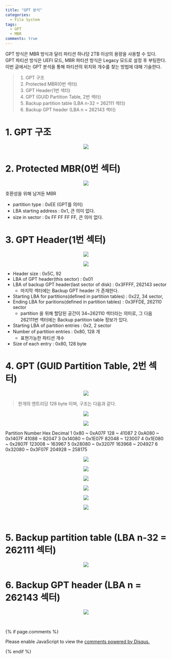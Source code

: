 ```yaml
---
title: "GPT 분석"
categories:
  - File System
tags:
  - GPT
  - MBR
comments: true
---
```


GPT 방식은 MBR 방식과 달리 파티션 하나당 2TB 이상의 용량을 사용할 수 있다.
GPT 파티션 방식은 UEFI 모드, MBR 파티션 방식은 Legacy 모드로 설정 후 부팅한다.
이번 글에서는 GPT 분석을 통해 파티션의 위치와 개수를 찾는 방법에 대해 기술한다.

> 1. GPT 구조
> 2. Protected MBR(0번 섹터)
> 3. GPT Header(1번 섹터)
> 4. GPT (GUID Partition Table, 2번 섹터)
> 5. Backup partition table (LBA n-32 = 262111 섹터)
> 6. Backup GPT header (LBA n = 262143 섹터)

# 1. GPT 구조

<center><p><img src="/assets/2018-11-21-post-GPT/1.png"></p></center>

# 2. Protected MBR(0번 섹터)

<center><p><img src="/assets/2018-11-21-post-GPT/2.png"></p></center>

호환성을 위해 남겨둔 MBR

- partition type : 0xEE (GPT를 의미)
- LBA starting address : 0x1, 큰 의미 없다.
- size in sector : 0x FF FF FF FF, 큰 의미 없다.

# 3. GPT Header(1번 섹터)

<center><p><img src="/assets/2018-11-21-post-GPT/3-1.png"></p></center>

<center><p><img src="/assets/2018-11-21-post-GPT/3-2.png"></p></center>

- Header size : 0x5C, 92
- LBA of GPT header(this sector) : 0x01
- LBA of backup GPT header(last sector of disk) : 0x3FFFF, 262143 sector
  - 마지막 섹터에는 Backup GPT header 가 존재한다.
- Starting LBA for partitions(defined in partition tables) : 0x22, 34 sector, 
- Ending LBA for paritions(defined in partition tables) : 0x3FFDE, 262110 sector
  - partition 을 위해 할당된 공간이 34~262110 섹터라는 의미로, 그 다음 262111번 섹터에는 Backup partition table 정보가 있다.
- Starting LBA of partition entries : 0x2, 2 sector
- Number of partition entries : 0x80, 128 개
  - 표현가능한 파티션 개수
- Size of each entry : 0x80, 128 byte

# 4. GPT (GUID Partition Table, 2번 섹터)

<center><p><img src="/assets/2018-11-21-post-GPT/4-1.png"></p></center>

> 한개의 엔트리당 128 byte 이며, 구조는 다음과 같다.

<center><p><img src="/assets/2018-11-21-post-GPT/4-2.png"></p></center>

<center><p><img src="/assets/2018-11-21-post-GPT/4-3.png"></p></center>

<div class="notice>>
위의 정보를 통해 해당 디스크의 파티션이 총 6개라는 것과 각각에 할당된 범위를 알 수 있다.
</div>

|Partition Number|Hex|Decimal|
|---|---|---|
|1|0x80 ~ 0xA07F|128 ~ 41087|
|2|0xA080 ~ 0x1407F|41088 ~ 82047|
|3|0x14080 ~ 0x1E07F|82048 ~ 123007|
|4|0x1E080 ~ 0x2807F|123008 ~ 163967|
|5|0x28080 ~ 0x3207F|163968 ~ 204927|
|6|0x32080 ~ 0x3F07F|204928 ~ 258175|

<center><p><img src="/assets/2018-11-21-post-GPT/4-4.png"></p></center>
<center><p><img src="/assets/2018-11-21-post-GPT/4-5.png"></p></center>
<center><p><img src="/assets/2018-11-21-post-GPT/4-6.png"></p></center>
<center><p><img src="/assets/2018-11-21-post-GPT/4-7.png"></p></center>
<center><p><img src="/assets/2018-11-21-post-GPT/4-8.png"></p></center>
<center><p><img src="/assets/2018-11-21-post-GPT/4-9.png"></p></center>

<br>

# 5. Backup partition table (LBA n-32 = 262111 섹터)

<center><p><img src="/assets/2018-11-21-post-GPT/5.png"></p></center>

# 6. Backup GPT header (LBA n = 262143 섹터)

<center><p><img src="/assets/2018-11-21-post-GPT/6.png"></p></center>

<br>

{% if page.comments %}

<div id="disqus_thread"></div>
<script>

/**
*  RECOMMENDED CONFIGURATION VARIABLES: EDIT AND UNCOMMENT THE SECTION BELOW TO INSERT DYNAMIC VALUES FROM YOUR PLATFORM OR CMS.
*  LEARN WHY DEFINING THESE VARIABLES IS IMPORTANT: https://disqus.com/admin/universalcode/#configuration-variables*/
/*
var disqus_config = function () {
this.page.url = PAGE_URL;  // Replace PAGE_URL with your page's canonical URL variable
this.page.identifier = PAGE_IDENTIFIER; // Replace PAGE_IDENTIFIER with your page's unique identifier variable
};
*/
(function() { // DON'T EDIT BELOW THIS LINE
var d = document, s = d.createElement('script');
s.src = 'https://https-c0msherl0ck-github-io.disqus.com/embed.js';
s.setAttribute('data-timestamp', +new Date());
(d.head || d.body).appendChild(s);
})();
</script>
<noscript>Please enable JavaScript to view the <a href="https://disqus.com/?ref_noscript">comments powered by Disqus.</a></noscript>
                            
{% endif %}

